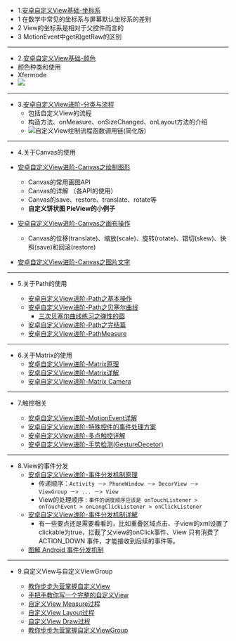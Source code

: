 - 1.[安卓自定义View基础-坐标系](http://www.gcssloop.com/customview/CoordinateSystem)
 - 1	在数学中常见的坐标系与屏幕默认坐标系的差别
 - 2	View的坐标系是相对于父控件而言的
 - 3	MotionEvent中get和getRaw的区别

 ----
 
- 2.[安卓自定义View基础-颜色](http://www.gcssloop.com/customview/Color)
 - 颜色种类和使用
 - Xfermode
 - ![](http://ww4.sinaimg.cn/large/005Xtdi2gw1f1wa0f0mzjj30hh0fsjt8.jpg)

 
---

- 3.[安卓自定义View进阶-分类与流程](http://www.gcssloop.com/customview/CustomViewProcess)
	- 包括自定义View的流程
	- 构造方法、onMeasure、onSizeChanged、onLayout方法的介绍
	- ![自定义View绘制流程函数调用链(简化版)](http://ww4.sinaimg.cn/large/005Xtdi2jw1f638wreu74j30fc0heaay.jpg)

----

- 4.关于Canvas的使用

- [安卓自定义View进阶-Canvas之绘制图形](http://www.gcssloop.com/customview/Canvas_BasicGraphics)
	- Canvas的常用画图API
	- Canvas的详解	（各API的使用）
	- Canvas的save、restore、translate、rotate等
	- **自定义饼状图 PieView的小例子**
- [安卓自定义View进阶-Canvas之画布操作](http://www.gcssloop.com/customview/Canvas_Convert)
	- Canvas的位移(translate)、缩放(scale)、旋转(rotate)、错切(skew)、快照(save)和回滚(restore)
- [安卓自定义View进阶-Canvas之图片文字](http://www.gcssloop.com/customview/Canvas_PictureText)



----

- 5.关于Path的使用

	- [安卓自定义View进阶-Path之基本操作](http://www.gcssloop.com/customview/Path_Basic/)
	- [安卓自定义View进阶-Path之贝塞尔曲线](http://www.gcssloop.com/customview/Path_Bezier)
		- [三次贝塞尔曲线练习之弹性的圆
](https://www.jianshu.com/p/791d3a791ec2)
	- [安卓自定义View进阶-Path之完结篇](http://www.gcssloop.com/customview/Path_Over)
	- [安卓自定义View进阶-PathMeasure](http://www.gcssloop.com/customview/Path_PathMeasure)

	
	
----

- 6.关于Matrix的使用	
	- [安卓自定义View进阶-Matrix原理](http://www.gcssloop.com/customview/Matrix_Basic)
	- [安卓自定义View进阶-Matrix详解](http://www.gcssloop.com/customview/Matrix_Method)
	- [安卓自定义View进阶-Matrix Camera](http://www.gcssloop.com/customview/matrix-3d-camera)

----

- 7.触控相关

	- [安卓自定义View进阶-MotionEvent详解](http://www.gcssloop.com/customview/motionevent)	
	- [安卓自定义View进阶-特殊控件的事件处理方案](http://www.gcssloop.com/customview/touch-matrix-region)
	- [安卓自定义View进阶-多点触控详解](http://www.gcssloop.com/customview/multi-touch)
	- [安卓自定义View进阶-手势检测(GestureDecetor)](http://www.gcssloop.com/customview/gestruedector)

----

- 8.View的事件分发
	- [安卓自定义View进阶-事件分发机制原理](http://www.gcssloop.com/customview/dispatch-touchevent-theory)
		- 传递顺序：`Activity －> PhoneWindow －> DecorView －> ViewGroup －> ... －> View`
		- View的处理顺序 : `事件的调度顺序应该是 onTouchListener > onTouchEvent > onLongClickListener > onClickListener`
	- [安卓自定义View进阶-事件分发机制详解](http://www.gcssloop.com/customview/dispatch-touchevent-source)	
		- 有一些要点还是需要看看的，比如重叠区域点击、子view的xml设置了clickable为true，拦截了父view的onClick事件、View 只有消费了 ACTION_DOWN 事件，才能接收到后续的事件等。
	- [图解 Android 事件分发机制](https://www.jianshu.com/p/e99b5e8bd67b)

----


- 9.自定义View与自定义ViewGroup

 	- [教你步步为营掌握自定义View
](https://www.jianshu.com/p/d507e3514b65)
	- [手把手教你写一个完整的自定义View](https://www.jianshu.com/p/e9d8420b1b9c)
	- [自定义View Measure过程](https://www.jianshu.com/p/1dab927b2f36)
	- [自定义View Layout过程](https://www.jianshu.com/p/158736a2549d)
	- [自定义View Draw过程](https://www.jianshu.com/p/95afeb7c8335)
	- [教你步步为营掌握自定义ViewGroup](https://www.jianshu.com/p/5e61b6af4e4c)

	